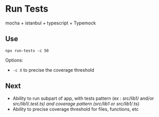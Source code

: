 # Run Tests

mocha + istanbul + typescript + Typemock

## Use

`npx run-tests -c 50`

Options:
- `-c X` to precise the coverage threshold

## Next

- Ability to run subpart of app, with tests pattern (ex : src/lib1/ and/or src/lib1/*.test.ts) and coverage pattern (src/lib1 or src/lib1/*.ts)
- Ability to precise coverage threshold for files, functions, etc